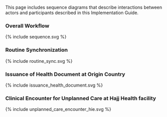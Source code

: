 This page includes sequence diagrams that describe interactions between actors and participants described in this Implementation Guide.
 
<h3 id="overall_workflow">Overall Workflow</h3>
 {% include sequence.svg %}



<h3 id="routine_sync">Routine Synchronization</h3>
 {% include routine_sync.svg %}

<h3 id="issuance_health_document">Issuance of Health Document at Origin Country</h3>
 {% include issuance_health_document.svg %}

<h3 id="unplanned_care_encounter">Clinical Encounter for Unplanned Care at Hajj Health facility</h3>
 {% include unplanned_care_encounter_hie.svg %}

